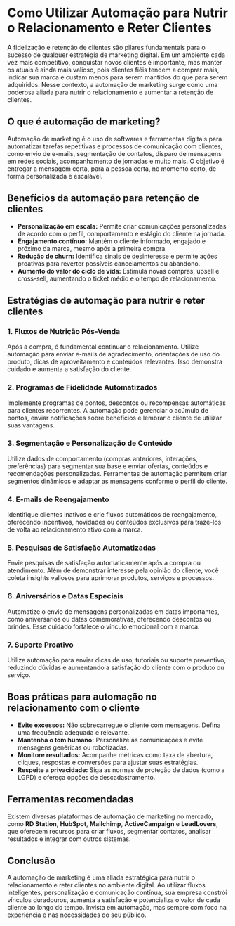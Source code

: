
# Como Utilizar Automação para Nutrir o Relacionamento e Reter Clientes

A fidelização e retenção de clientes são pilares fundamentais para o sucesso de qualquer estratégia de marketing digital. Em um ambiente cada vez mais competitivo, conquistar novos clientes é importante, mas manter os atuais é ainda mais valioso, pois clientes fiéis tendem a comprar mais, indicar sua marca e custam menos para serem mantidos do que para serem adquiridos. Nesse contexto, a automação de marketing surge como uma poderosa aliada para nutrir o relacionamento e aumentar a retenção de clientes.

## O que é automação de marketing?

Automação de marketing é o uso de softwares e ferramentas digitais para automatizar tarefas repetitivas e processos de comunicação com clientes, como envio de e-mails, segmentação de contatos, disparo de mensagens em redes sociais, acompanhamento de jornadas e muito mais. O objetivo é entregar a mensagem certa, para a pessoa certa, no momento certo, de forma personalizada e escalável.

## Benefícios da automação para retenção de clientes

- **Personalização em escala:** Permite criar comunicações personalizadas de acordo com o perfil, comportamento e estágio do cliente na jornada.
- **Engajamento contínuo:** Mantém o cliente informado, engajado e próximo da marca, mesmo após a primeira compra.
- **Redução de churn:** Identifica sinais de desinteresse e permite ações proativas para reverter possíveis cancelamentos ou abandono.
- **Aumento do valor do ciclo de vida:** Estimula novas compras, upsell e cross-sell, aumentando o ticket médio e o tempo de relacionamento.

## Estratégias de automação para nutrir e reter clientes

### 1. **Fluxos de Nutrição Pós-Venda**

Após a compra, é fundamental continuar o relacionamento. Utilize automação para enviar e-mails de agradecimento, orientações de uso do produto, dicas de aproveitamento e conteúdos relevantes. Isso demonstra cuidado e aumenta a satisfação do cliente.

### 2. **Programas de Fidelidade Automatizados**

Implemente programas de pontos, descontos ou recompensas automáticas para clientes recorrentes. A automação pode gerenciar o acúmulo de pontos, enviar notificações sobre benefícios e lembrar o cliente de utilizar suas vantagens.

### 3. **Segmentação e Personalização de Conteúdo**

Utilize dados de comportamento (compras anteriores, interações, preferências) para segmentar sua base e enviar ofertas, conteúdos e recomendações personalizadas. Ferramentas de automação permitem criar segmentos dinâmicos e adaptar as mensagens conforme o perfil do cliente.

### 4. **E-mails de Reengajamento**

Identifique clientes inativos e crie fluxos automáticos de reengajamento, oferecendo incentivos, novidades ou conteúdos exclusivos para trazê-los de volta ao relacionamento ativo com a marca.

### 5. **Pesquisas de Satisfação Automatizadas**

Envie pesquisas de satisfação automaticamente após a compra ou atendimento. Além de demonstrar interesse pela opinião do cliente, você coleta insights valiosos para aprimorar produtos, serviços e processos.

### 6. **Aniversários e Datas Especiais**

Automatize o envio de mensagens personalizadas em datas importantes, como aniversários ou datas comemorativas, oferecendo descontos ou brindes. Esse cuidado fortalece o vínculo emocional com a marca.

### 7. **Suporte Proativo**

Utilize automação para enviar dicas de uso, tutoriais ou suporte preventivo, reduzindo dúvidas e aumentando a satisfação do cliente com o produto ou serviço.

## Boas práticas para automação no relacionamento com o cliente

- **Evite excessos:** Não sobrecarregue o cliente com mensagens. Defina uma frequência adequada e relevante.
- **Mantenha o tom humano:** Personalize as comunicações e evite mensagens genéricas ou robotizadas.
- **Monitore resultados:** Acompanhe métricas como taxa de abertura, cliques, respostas e conversões para ajustar suas estratégias.
- **Respeite a privacidade:** Siga as normas de proteção de dados (como a LGPD) e ofereça opções de descadastramento.

## Ferramentas recomendadas

Existem diversas plataformas de automação de marketing no mercado, como **RD Station**, **HubSpot**, **Mailchimp**, **ActiveCampaign** e **LeadLovers**, que oferecem recursos para criar fluxos, segmentar contatos, analisar resultados e integrar com outros sistemas.

## Conclusão

A automação de marketing é uma aliada estratégica para nutrir o relacionamento e reter clientes no ambiente digital. Ao utilizar fluxos inteligentes, personalização e comunicação contínua, sua empresa constrói vínculos duradouros, aumenta a satisfação e potencializa o valor de cada cliente ao longo do tempo. Invista em automação, mas sempre com foco na experiência e nas necessidades do seu público.
```